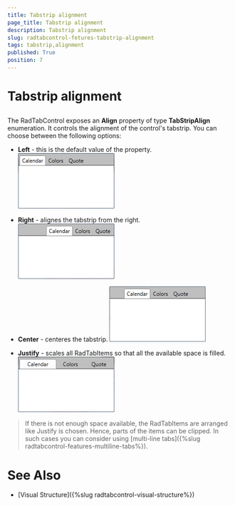 ```yaml
---
title: Tabstrip alignment
page_title: Tabstrip alignment
description: Tabstrip alignment
slug: radtabcontrol-fetures-tabstrip-alignment
tags: tabstrip,alignment
published: True
position: 7
---
```


# Tabstrip alignment



## 

The RadTabControl exposes an __Align__ property of type __TabStripAlign__ enumeration. It controls the alignment of the control's tabstrip. You can choose between the following options:
		

* __Left__ - this is the default value of the property.
![radtabcontrol-align-left](images/radtabcontrol-align-left.png)

* __Right__ - alignes the tabstrip from the right.
![radtabcontrol-align-right](images/radtabcontrol-align-right.png)

* __Center__ - centeres the tabstrip.
![radtabcontrol-align-center](images/radtabcontrol-align-center.png)

* __Justify__ - scales all RadTabItems so that all the available space is filled.
![radtabcontrol-align-justify](images/radtabcontrol-align-justify.png)

>If there is not enough space available, the RadTabItems are arranged like Justify is chosen. Hence, parts of the items can be clipped. In such cases you can consider using [multi-line tabs]({%slug radtabcontrol-features-multiline-tabs%}).
		  

# See Also

 * [Visual Structure]({%slug radtabcontrol-visual-structure%})
